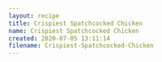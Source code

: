 ```yaml
---
layout: recipe
title: Crispiest Spatchcocked Chicken
name: Crispiest Spatchcocked Chicken
created: 2020-07-05 13:11:14
filename: Crispiest-Spatchcocked-Chicken
---
```

